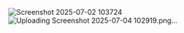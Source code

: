![Screenshot 2025-07-02 103724](https://github.com/user-attachments/assets/ee12a84c-d6e0-4fbc-979f-9420516548c8)
![Uploading Screenshot 2025-07-04 102919.png…]()
